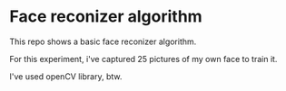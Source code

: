 # Face reconizer algorithm

This repo shows a basic face reconizer algorithm.

For this experiment, i've captured 25 pictures of my own face to train it.

I've used openCV library, btw.
